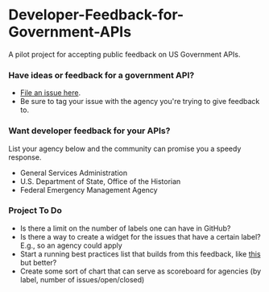 Developer-Feedback-for-Government-APIs
======================================

A pilot project for accepting public feedback on US Government APIs.  


### Have ideas or feedback for a government API?  

* [File an issue here](https://github.com/GSA/Developer-Feedback-for-Government-APIs/issues).
* Be sure to tag your issue with the agency you're trying to give feedback to.  


### Want developer feedback for your APIs?  

List your agency below and the community can promise you a speedy response. 

* General Services Administration
* U.S. Department of State, Office of the Historian
* Federal Emergency Management Agency


### Project To Do
* Is there a limit on the number of labels one can have in GitHub?  
* Is there a way to create a widget for the issues that have a certain label?  E.g., so an agency could apply
* Start a running best practices list that builds from this feedback, like [this](https://github.com/GSA/slash-developer-pages/blob/master/API_Checklist.md) but better?
* Create some sort of chart that can serve as scoreboard for agencies (by label, number of issues/open/closed)


